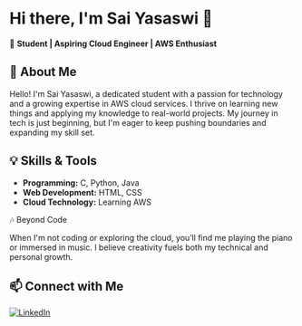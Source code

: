 # Hi there, I'm Sai Yasaswi 👋

🌱 **Student | Aspiring Cloud Engineer | AWS Enthusiast**

## 🚀 About Me

Hello! I'm Sai Yasaswi, a dedicated student with a passion for technology and a growing expertise in AWS cloud services. I thrive on learning new things and applying my knowledge to real-world projects. My journey in tech is just beginning, but I'm eager to keep pushing boundaries and expanding my skill set.


## 💡 Skills & Tools

- **Programming:** C, Python, Java
- **Web Development:** HTML, CSS
- **Cloud Technology:** Learning AWS

 🎶 Beyond Code

When I'm not coding or exploring the cloud, you’ll find me playing the piano or immersed in music. I believe creativity fuels both my technical and personal growth.

## 📫 Connect with Me

[![LinkedIn](https://img.shields.io/badge/LinkedIn-blue?style=flat-square&logo=linkedin)](https://www.linkedin.com/in/sai-yasaswi-b-a256222a4/)

